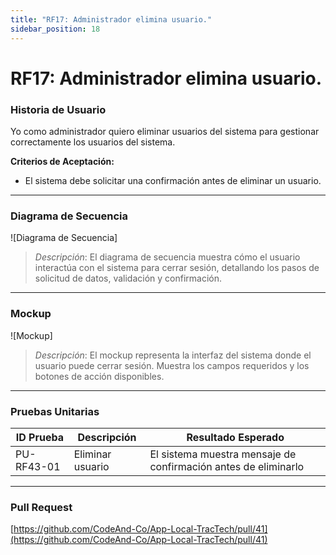 ```yaml
---
title: "RF17: Administrador elimina usuario."  
sidebar_position: 18
---
```


# RF17: Administrador elimina usuario.

### Historia de Usuario

Yo como administrador quiero eliminar usuarios del sistema para gestionar correctamente los usuarios del sistema.

  **Criterios de Aceptación:**
  - El sistema debe solicitar una confirmación antes de eliminar un usuario.

---

### Diagrama de Secuencia

![Diagrama de Secuencia] 

> *Descripción*: El diagrama de secuencia muestra cómo el usuario interactúa con el sistema para cerrar sesión, detallando los pasos de solicitud de datos, validación y confirmación.

---

### Mockup

![Mockup]

> *Descripción*: El mockup representa la interfaz del sistema donde el usuario puede cerrar sesión. Muestra los campos requeridos y los botones de acción disponibles.

---

### Pruebas Unitarias 
| ID Prueba | Descripción | Resultado Esperado |
|-----------|-------------|--------------------|
|PU-RF43-01|Eliminar usuario|El sistema muestra mensaje de confirmación antes de eliminarlo|

---

### Pull Request
[https://github.com/CodeAnd-Co/App-Local-TracTech/pull/41](https://github.com/CodeAnd-Co/App-Local-TracTech/pull/41)
